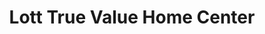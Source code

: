 ---
title: "Lott True Value Home Center"
url: /childress/lott-true-value-home-center/
shop: Eisenwaren
---